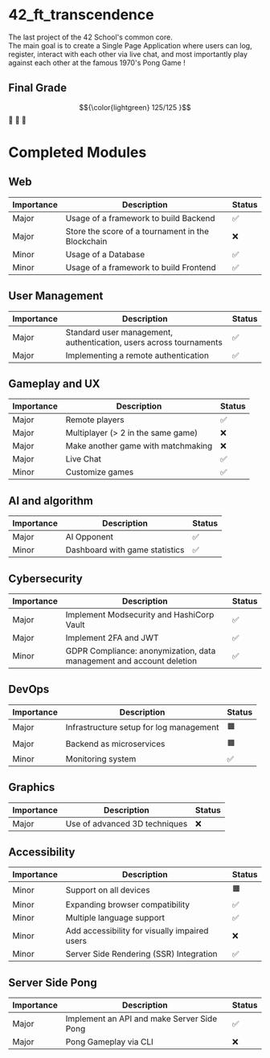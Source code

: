 # 42_ft_transcendence

The last project of the 42 School's common core.</br>
The main goal is to create a Single Page Application where users can log, register, interact with each other via live chat, and most importantly play against each other at the famous 1970's Pong Game ! </br>

## Final Grade
$${\color{lightgreen} 125/125 }$$ 🌟 🌟 🌟 </br>

# Completed Modules
## Web
| Importance | Description | Status |
| --- | --- | --- |
| Major | Usage of a framework to build Backend | ✅ |
| Major | Store the score of a tournament in the Blockchain| ❌ |
| Minor | Usage of a Database | ✅ |
| Minor | Usage of a framework to build Frontend | ✅ |

## User Management
| Importance | Description | Status |
| --- | --- | --- |
| Major | Standard user management, authentication, users across tournaments | ✅ |
| Major | Implementing a remote authentication | ✅ |

## Gameplay and UX
| Importance | Description | Status |
| --- | --- | --- |
| Major | Remote players | ✅ |
| Major | Multiplayer (> 2 in the same game) | ❌ |
| Major | Make another game with matchmaking | ❌ |
| Major | Live Chat| ✅ |
| Minor | Customize games | ✅ |

## AI and algorithm
| Importance | Description | Status |
| --- | --- | --- |
| Major | AI Opponent | ✅ |
| Minor | Dashboard with game statistics | ✅ |

## Cybersecurity
| Importance | Description | Status |
| --- | --- | --- |
| Major | Implement Modsecurity and HashiCorp Vault | ✅ |
| Major | Implement 2FA and JWT| ✅ |
| Minor | GDPR Compliance: anonymization, data management and account deletion | ✅ |

## DevOps
| Importance | Description | Status |
| --- | --- | --- |
| Major | Infrastructure setup for log management | 🟧 |
| Major | Backend as microservices | 🟧 |
| Minor | Monitoring system | ✅ |

## Graphics
| Importance | Description | Status |
| --- | --- | --- |
| Major | Use of advanced 3D techniques  | ❌ |

## Accessibility
| Importance | Description | Status |
| --- | --- | --- |
| Minor | Support on all devices  | 🟧 |
| Minor | Expanding browser compatibility  | ✅ |
| Minor | Multiple language support  | ✅ |
| Minor | Add accessibility for visually impaired users | ❌ |
| Minor | Server Side Rendering (SSR) Integration  | ✅ |

## Server Side Pong
| Importance | Description | Status |
| --- | --- | --- |
| Major | Implement an API and make Server Side Pong  | ✅ |
| Major | Pong Gameplay via CLI  | ❌ |





